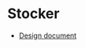 # Stocker

- [Design document](https://docs.google.com/document/d/1zuYk8GNLsh2huGBK6zkVL5FKQyBObeCTxb7RX_EzKwk/edit?usp=sharing)

